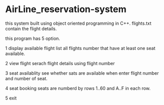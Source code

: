 # AirLine_reservation-system

this system built using object oriented programming in C++.
flights.txt contain the flight details.

this program has 5 option.

1 display available flight
  list all flights number that have at least one seat available.
  
2 view flight
  serach flight details using flight number
  
3 seat availablity
   see whether sats are available when enter flight number and number of seat.
   
4 seat booking
  seats are numberd by rows 1..60 and A..F in each row.
  
5 exit
